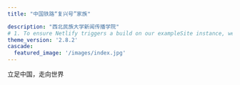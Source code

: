 ```yaml
---
title: "中国铁路“复兴号”家族"

description: "西北民族大学新闻传播学院"
# 1. To ensure Netlify triggers a build on our exampleSite instance, we need to change a file in the exampleSite directory.
theme_version: '2.8.2'
cascade:
  featured_image: '/images/index.jpg'
---
```

立足中国，走向世界
